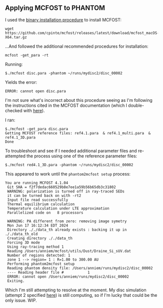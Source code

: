 ## Applying MCFOST to PHANTOM
I used the [binary installation procedure](https://mcfost.readthedocs.io/en/stable/installation.html) to install MCFOST:

    wget https://github.com/cpinte/mcfost/releases/latest/download/mcfost_macOS-X64.tar.gz

...And followed the additional recommended procedures for installation: 

    mcfost -get_para -rt

Running:
    
    $./mcfost disc.para -phantom ~/runs/mydisc2/disc_00002

Yields the error:

    ERROR: cannot open disc.para

I'm not sure what's incorrect about this procedure seeing as I'm following the instructions cited in the MCFOST documentation (which I double-checked with [here](https://gist.github.com/dmentipl/30c581e580e0dd1682708249d0fddcc6)).

I ran:

    $./mcfost -get_para disc.para
    Getting MCFOST reference files: ref4.1.para  & ref4.1_multi.para  & ref4.1_3D.para 
    Done

To troubleshoot and see if I needed additional parameter files and re-attempted the process using one of the reference parameter files:

    $./mcfost red4.1_3D.para -phantom ~/runs/mydisc2/disc_00002

This appeared to work until the `phantom2mcfost setup` process:

    You are running MCFOST 4.1.04
     Git SHA = f2f7dedac660529b8e7ee1a59b56b65db3c31802
     WARNING: polarization is turned off in ray-traced SEDs
     it can be turned back on with -rt2
     Input file read successfully
     Thermal equilibrium calculation
     Temperature calculation under LTE approximation
     Parallelized code on   8 processors
  
     WARNING: PA different from zero: removing image symetry
     Mon Jun 17 16:12:34 EDT 2024
     Directory ././data_th already exists : backing it up in ././data_th_old
     Creating directory ././data_th
     Forcing 3D mode
     Using ray-tracing method 1
     Reading /Users/anniem/mcfost/utils/Dust/Draine_Si_sUV.dat
     Number of regions detected: 1
     zone 1 --> region= 1 : R=1.00 to 300.00 AU
     Performing phantom2mcfost setup
     Reading phantom density file: /Users/anniem/runs/mydisc2/disc_00002
     ---- Reading header file #           1
     ERROR: cannot open /Users/anniem/runs/mydisc2/disc_00002
     Exiting.

Which I'm still attempting to resolve at the moment. My disc simulation (attempt 2 specified [here](https://github.com/annadmitrieff/Classwork-and-Notes/blob/main/SUMMER%2024/MISC/PHANTOM%3A%20Basic%20Disc%20Simulation.md)) is still computing, so if I'm lucky that could be the only issue. WIP.

